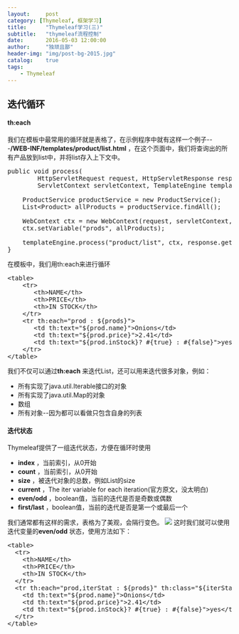 ```yaml
---
layout:     post
category: [Thymeleaf, 框架学习]
title:      "Thymeleaf学习(三)"
subtitle:   "thymeleaf流程控制"
date:       2016-05-03 12:00:00
author:     "独顽且鄙"
header-img: "img/post-bg-2015.jpg"
catalog:    true
tags:
    - Thymeleaf
---
```


## 迭代循环

#### th:each

我们在模板中最常用的循环就是表格了，在示例程序中就有这样一个例子---**/WEB-INF/templates/product/list.html** ，在这个页面中，我们将查询出的所有产品放到list中，并将list存入上下文中。


<pre class="prettyprint linenums">
public void process(
        HttpServletRequest request, HttpServletResponse response,
        ServletContext servletContext, TemplateEngine templateEngine) {

    ProductService productService = new ProductService();
    List&lt;Product&gt; allProducts = productService.findAll(); 

    WebContext ctx = new WebContext(request, servletContext, request.getLocale());
    ctx.setVariable("prods", allProducts);

    templateEngine.process("product/list", ctx, response.getWriter());
}
</pre>

在模板中，我们用th:each来进行循环
<pre class="prettyprint linenums">
&lt;table&gt;
    &lt;tr&gt;
       &lt;th&gt;NAME&lt;/th&gt;
       &lt;th&gt;PRICE&lt;/th&gt;
       &lt;th&gt;IN STOCK&lt;/th&gt;
    &lt;/tr&gt;
    &lt;tr th:each="prod : ${prods}"&gt;
       &lt;td th:text="${prod.name}"&gt;Onions&lt;/td&gt;
       &lt;td th:text="${prod.price}"&gt;2.41&lt;/td&gt;
       &lt;td th:text="${prod.inStock}? #{true} : #{false}"&gt;yes&lt;/td&gt;
    &lt;/tr&gt;
&lt;/table&gt;
</pre>

我们不仅可以通过**th:each** 来迭代List，还可以用来迭代很多对象，例如：

- 所有实现了java.util.Iterable接口的对象
- 所有实现了java.util.Map的对象
- 数组
- 所有对象--因为都可以看做只包含自身的列表

#### 迭代状态

Thymeleaf提供了一组迭代状态，方便在循环时使用

- **index** ，当前索引，从0开始
- **count** ，当前索引，从0开始
- **size** ，被迭代对象的总数，例如List的size
- **current** ，The iter variable for each iteration(官方原文，没太明白)
- **even/odd** ，boolean值，当前的迭代是否是奇数或偶数
- **first/last** ，boolean值，当前的迭代是否是第一个或最后一个

我们通常都有这样的需求，表格为了美观，会隔行变色。
![](http://i3.piimg.com/00de6777ea8d3f44.png)
这时我们就可以使用迭代变量的**even/odd** 状态，使用方法如下：
<pre class="prettyprint linenums">
&lt;table&gt;
  &lt;tr&gt;
    &lt;th&gt;NAME&lt;/th&gt;
    &lt;th&gt;PRICE&lt;/th&gt;
    &lt;th&gt;IN STOCK&lt;/th&gt;
  &lt;/tr&gt;
  &lt;tr th:each="prod,iterStat : ${prods}" th:class="${iterStat.odd}? 'odd'"&gt;
    &lt;td th:text="${prod.name}"&gt;Onions&lt;/td&gt;
    &lt;td th:text="${prod.price}"&gt;2.41&lt;/td&gt;
    &lt;td th:text="${prod.inStock}? #{true} : #{false}"&gt;yes&lt;/td&gt;
  &lt;/tr&gt;
&lt;/table&gt;
</pre>



